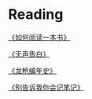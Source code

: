 # Reading
[《如何阅读一本书》](./《如何阅读一本书》.md)  
  
[《无声告白》](./《无声告白》.md)
  
[《龙枪编年史》](./《龙枪编年史》.md)  
  
[《别告诉我你会记笔记》](./《别告诉我你会记笔记》.md)  
